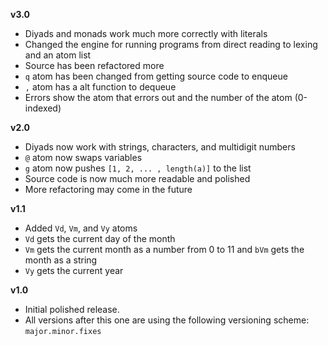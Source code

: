 **v3.0**
* Diyads and monads work much more correctly with literals
* Changed the engine for running programs from direct reading to lexing and an atom list
* Source has been refactored more
* `q` atom has been changed from getting source code to enqueue
* `,` atom has a alt function to dequeue
* Errors show the atom that errors out and the number of the atom (0-indexed)

**v2.0**
* Diyads now work with strings, characters, and multidigit numbers
* `@` atom now swaps variables
* `g` atom now pushes `[1, 2, ... , length(a)]` to the list
* Source code is now much more readable and polished
* More refactoring may come in the future

**v1.1**
* Added `Vd`, `Vm`, and `Vy` atoms
* `Vd` gets the current day of the month
* `Vm` gets the current month as a number from 0 to 11 and `bVm` gets the month as a string
* `Vy` gets the current year

**v1.0**
* Initial polished release.
* All versions after this one are using the following versioning scheme: `major.minor.fixes`
